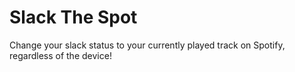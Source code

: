 # Slack The Spot
Change your slack status to your currently played track on Spotify, regardless of the device!
